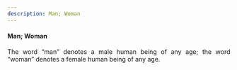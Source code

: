 ```yaml
---
description: Man; Woman
---
```


#### Man; Woman
<div style="text-align: justify">

The word “man” denotes a male human being of any age; the word “woman” denotes a female human being of any age.

</div>
